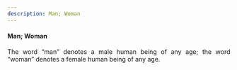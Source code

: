 ```yaml
---
description: Man; Woman
---
```


#### Man; Woman
<div style="text-align: justify">

The word “man” denotes a male human being of any age; the word “woman” denotes a female human being of any age.

</div>
